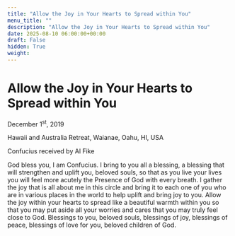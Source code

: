 ```yaml
---
title: "Allow the Joy in Your Hearts to Spread within You"
menu_title: ""
description: "Allow the Joy in Your Hearts to Spread within You"
date: 2025-08-10 06:00:00+00:00
draft: False
hidden: True
weight:
---
```

# Allow the Joy in Your Hearts to Spread within You

December 1<sup>st</sup>, 2019

Hawaii and Australia Retreat, Waianae, Oahu, HI, USA

Confucius received by Al Fike

God bless you, I am Confucius. I bring to you all a blessing, a blessing that will strengthen and uplift you, beloved souls, so that as you live your lives you will feel more acutely the Presence of God with every breath. I gather the joy that is all about me in this circle and bring it to each one of you who are in various places in the world to help uplift and bring joy to you. Allow the joy within your hearts to spread like a beautiful warmth within you so that you may put aside all your worries and cares that you may truly feel close to God. Blessings to you, beloved souls, blessings of joy, blessings of peace, blessings of love for you, beloved children of God.
